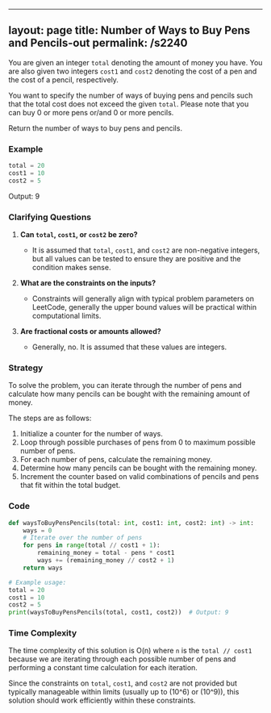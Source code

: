 
---
layout: page
title:  Number of Ways to Buy Pens and Pencils-out
permalink: /s2240
---

You are given an integer `total` denoting the amount of money you have. You are also given two integers `cost1` and `cost2` denoting the cost of a pen and the cost of a pencil, respectively. 

You want to specify the number of ways of buying pens and pencils such that the total cost does not exceed the given `total`. Please note that you can buy 0 or more pens or/and 0 or more pencils.

Return the number of ways to buy pens and pencils.

### Example
```python
total = 20
cost1 = 10
cost2 = 5
```
Output: 9

### Clarifying Questions
1. **Can `total`, `cost1`, or `cost2` be zero?**
   - It is assumed that `total`, `cost1`, and `cost2` are non-negative integers, but all values can be tested to ensure they are positive and the condition makes sense.
   
2. **What are the constraints on the inputs?**
   - Constraints will generally align with typical problem parameters on LeetCode, generally the upper bound values will be practical within computational limits.

3. **Are fractional costs or amounts allowed?**
   - Generally, no. It is assumed that these values are integers.

### Strategy

To solve the problem, you can iterate through the number of pens and calculate how many pencils can be bought with the remaining amount of money. 

The steps are as follows:
1. Initialize a counter for the number of ways.
2. Loop through possible purchases of pens from 0 to maximum possible number of pens.
3. For each number of pens, calculate the remaining money.
4. Determine how many pencils can be bought with the remaining money.
5. Increment the counter based on valid combinations of pencils and pens that fit within the total budget.

### Code

```python
def waysToBuyPensPencils(total: int, cost1: int, cost2: int) -> int:
    ways = 0
    # Iterate over the number of pens
    for pens in range(total // cost1 + 1):
        remaining_money = total - pens * cost1
        ways += (remaining_money // cost2 + 1)
    return ways

# Example usage:
total = 20
cost1 = 10
cost2 = 5
print(waysToBuyPensPencils(total, cost1, cost2))  # Output: 9
```

### Time Complexity
The time complexity of this solution is O(n) where `n` is the `total // cost1` because we are iterating through each possible number of pens and performing a constant time calculation for each iteration. 

Since the constraints on `total`, `cost1`, and `cost2` are not provided but typically manageable within limits (usually up to \(10^6\) or \(10^9\)), this solution should work efficiently within these constraints.